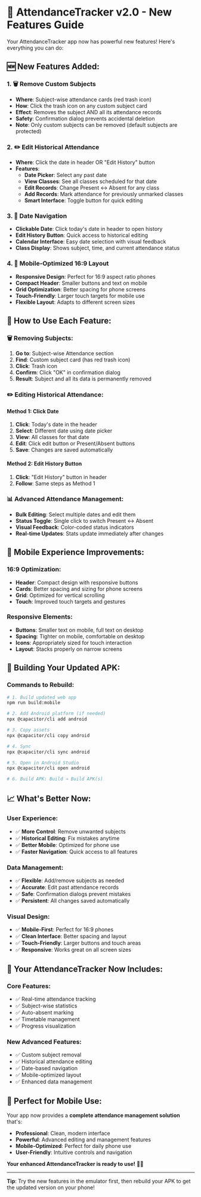 # 🎉 **AttendanceTracker v2.0 - New Features Guide**

Your AttendanceTracker app now has powerful new features! Here's everything you can do:

## 🆕 **New Features Added:**

### **1. 🗑️ Remove Custom Subjects**
- **Where**: Subject-wise attendance cards (red trash icon)
- **How**: Click the trash icon on any custom subject card
- **Effect**: Removes the subject AND all its attendance records
- **Safety**: Confirmation dialog prevents accidental deletion
- **Note**: Only custom subjects can be removed (default subjects are protected)

### **2. ✏️ Edit Historical Attendance**
- **Where**: Click the date in header OR "Edit History" button
- **Features**:
  - **Date Picker**: Select any past date
  - **View Classes**: See all classes scheduled for that date
  - **Edit Records**: Change Present ↔ Absent for any class
  - **Add Records**: Mark attendance for previously unmarked classes
  - **Smart Interface**: Toggle button for quick editing

### **3. 📅 Date Navigation**
- **Clickable Date**: Click today's date in header to open history
- **Edit History Button**: Quick access to historical editing
- **Calendar Interface**: Easy date selection with visual feedback
- **Class Display**: Shows subject, time, and current attendance status

### **4. 📱 Mobile-Optimized 16:9 Layout**
- **Responsive Design**: Perfect for 16:9 aspect ratio phones
- **Compact Header**: Smaller buttons and text on mobile
- **Grid Optimization**: Better spacing for phone screens
- **Touch-Friendly**: Larger touch targets for mobile use
- **Flexible Layout**: Adapts to different screen sizes

## 🎯 **How to Use Each Feature:**

### **🗑️ Removing Subjects:**
1. **Go to**: Subject-wise Attendance section
2. **Find**: Custom subject card (has red trash icon)
3. **Click**: Trash icon
4. **Confirm**: Click "OK" in confirmation dialog
5. **Result**: Subject and all its data is permanently removed

### **✏️ Editing Historical Attendance:**

#### **Method 1: Click Date**
1. **Click**: Today's date in the header
2. **Select**: Different date using date picker
3. **View**: All classes for that date
4. **Edit**: Click edit button or Present/Absent buttons
5. **Save**: Changes are saved automatically

#### **Method 2: Edit History Button**
1. **Click**: "Edit History" button in header
2. **Follow**: Same steps as Method 1

### **📊 Advanced Attendance Management:**
- **Bulk Editing**: Select multiple dates and edit them
- **Status Toggle**: Single click to switch Present ↔ Absent
- **Visual Feedback**: Color-coded status indicators
- **Real-time Updates**: Stats update immediately after changes

## 📱 **Mobile Experience Improvements:**

### **16:9 Optimization:**
- **Header**: Compact design with responsive buttons
- **Cards**: Better spacing and sizing for phone screens
- **Grid**: Optimized for vertical scrolling
- **Touch**: Improved touch targets and gestures

### **Responsive Elements:**
- **Buttons**: Smaller text on mobile, full text on desktop
- **Spacing**: Tighter on mobile, comfortable on desktop
- **Icons**: Appropriately sized for touch interaction
- **Layout**: Stacks properly on narrow screens

## 🚀 **Building Your Updated APK:**

### **Commands to Rebuild:**
```bash
# 1. Build updated web app
npm run build:mobile

# 2. Add Android platform (if needed)
npx @capacitor/cli add android

# 3. Copy assets
npx @capacitor/cli copy android

# 4. Sync
npx @capacitor/cli sync android

# 5. Open in Android Studio
npx @capacitor/cli open android

# 6. Build APK: Build → Build APK(s)
```

## 📈 **What's Better Now:**

### **User Experience:**
- ✅ **More Control**: Remove unwanted subjects
- ✅ **Historical Editing**: Fix mistakes anytime
- ✅ **Better Mobile**: Optimized for phone use
- ✅ **Faster Navigation**: Quick access to all features

### **Data Management:**
- ✅ **Flexible**: Add/remove subjects as needed
- ✅ **Accurate**: Edit past attendance records
- ✅ **Safe**: Confirmation dialogs prevent mistakes
- ✅ **Persistent**: All changes saved automatically

### **Visual Design:**
- ✅ **Mobile-First**: Perfect for 16:9 phones
- ✅ **Clean Interface**: Better spacing and layout
- ✅ **Touch-Friendly**: Larger buttons and touch areas
- ✅ **Responsive**: Works great on all screen sizes

## 🎯 **Your AttendanceTracker Now Includes:**

### **Core Features:**
- ✅ Real-time attendance tracking
- ✅ Subject-wise statistics
- ✅ Auto-absent marking
- ✅ Timetable management
- ✅ Progress visualization

### **New Advanced Features:**
- ✅ Custom subject removal
- ✅ Historical attendance editing
- ✅ Date-based navigation
- ✅ Mobile-optimized layout
- ✅ Enhanced data management

## 📱 **Perfect for Mobile Use:**

Your app now provides a **complete attendance management solution** that's:
- **Professional**: Clean, modern interface
- **Powerful**: Advanced editing and management features
- **Mobile-Optimized**: Perfect for daily phone use
- **User-Friendly**: Intuitive controls and navigation

**Your enhanced AttendanceTracker is ready to use!** 🚀📱

---

**Tip**: Try the new features in the emulator first, then rebuild your APK to get the updated version on your phone!
